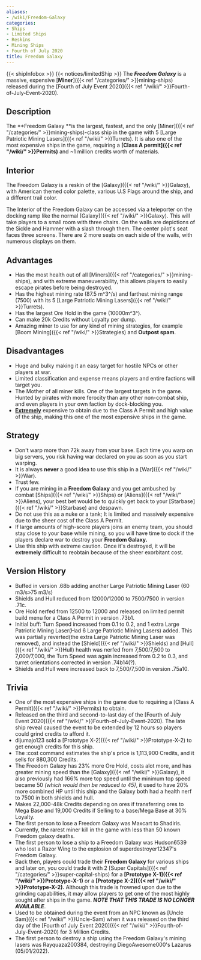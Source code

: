 ```yaml
---
aliases:
- /wiki/Freedom-Galaxy
categories:
- Ships
- Limited Ships
- Reskins
- Mining Ships
- Fourth of July 2020
title: Freedom Galaxy
---
```


{{< shipInfobox >}} {{< notices/limitedShip >}} The **_Freedom Galaxy_** is a massive, expensive [**Miner**]({{< ref "/categories/" >}}mining-ships) released during the [Fourth of July Event 2020]({{< ref "/wiki/" >}}Fourth-of-July-Event-2020).

## Description

The **Freedom Galaxy **is the largest, fastest, and the only [Miner]({{< ref "/categories/" >}}mining-ships)-class ship in the game with 5 [Large Patriotic Mining Lasers]({{< ref "/wiki/" >}}Turrets). It is also one of the most expensive ships in the game, requiring a **[Class A permit]({{< ref "/wiki/" >}}Permits)** and ~1 million credits worth of materials.

## Interior

The Freedom Galaxy is a reskin of the [Galaxy]({{< ref "/wiki/" >}}Galaxy), with American themed color palette, various U.S Flags around the ship, and a different trail color.

The Interior of the Freedom Galaxy can be accessed via a teleporter on the docking ramp like the normal [Galaxy]({{< ref "/wiki/" >}}Galaxy). This will take players to a small room with three chairs. On the walls are depictions of the Sickle and Hammer with a slash through them. The center pilot's seat faces three screens. There are 2 more seats on each side of the walls, with numerous displays on them.

## Advantages

- Has the most health out of all [Miners]({{< ref "/categories/" >}}mining-ships), and with extreme maneuverability, this allows players to easily escape pirates before being destroyed.
- Has the highest mining rate (87.5 m^3^/s) and farthest mining range (7500) with its 5 [Large Patriotic Mining Lasers]({{< ref "/wiki/" >}}Turrets).
- Has the largest Ore Hold in the game (10000m^3^).
- Can make 20k Credits without Loyalty per dump.
- Amazing miner to use for any kind of mining strategies, for example [Boom Mining]({{< ref "/wiki/" >}}Strategies) and **Outpost spam**.

## Disadvantages

- Huge and bulky making it an easy target for hostile NPCs or other players at war.
- Limited classification and expense means players and entire factions will target you.
- The Mother of all miner kills. One of the largest targets in the game. Hunted by pirates with more ferocity than any other non-combat ship, and even players in your own faction by dock-blocking you.
- <u>**Extremely**</u> expensive to obtain due to the Class A Permit and high value of the ship, making this one of the most expensive ships in the game.

## Strategy

- Don't warp more than 72k away from your base. Each time you warp on big servers, you risk having war declared on you as soon as you start warping.
- It is always **never** a good idea to use this ship in a [War]({{< ref "/wiki/" >}}War).
- Trust few.
- If you are mining in a **Freedom Galaxy** and you get ambushed by combat [Ships]({{< ref "/wiki/" >}}Ships) or [Aliens]({{< ref "/wiki/" >}}Aliens), your best bet would be to quickly get back to your [Starbase]({{< ref "/wiki/" >}}Starbase) and despawn.
- Do not use this as a nuke or a tank; It is limited and massively expensive due to the sheer cost of the Class A Permit.
- If large amounts of high-score players joins an enemy team, you should stay close to your base while mining, so you will have time to dock if the players declare war to destroy your **Freedom Galaxy.**
- Use this ship with extreme caution. Once it's destroyed, it will be **extremely** difficult to reobtain because of the sheer exorbitant cost.

## Version History 

- Buffed in version .68b adding another Large Patriotic Mining Laser (60 m3/s>75 m3/s)
- Shields and Hull reduced from 12000/12000 to 7500/7500 in version .71c.
- Ore Hold nerfed from 12500 to 12000 and released on limited permit build menu for a Class A Permit in version .73b1.
- Initial buff: Turn Speed increased from 0.1 to 0.2, and 1 extra Large Patriotic Mining Laser(Had 6 Large Patriotic Mining Lasers) added. This was partially reverted(the extra Large Patriotic Mining Laser was removed), and instead the [Shield]({{< ref "/wiki/" >}}Shields) and [Hull]({{< ref "/wiki/" >}}Hull) health was nerfed from 7,500/7,500 to 7,000/7,000, the Turn Speed was again increased from 0.2 to 0.3, and turret orientations corrected in version .74b14(?).
- Shields and Hull were increased back to 7,500/7,500 in version .75a10.

## Trivia

- One of the most expensive ships in the game due to requiring a [Class A Permit]({{< ref "/wiki/" >}}Permits) to obtain.
- Released on the third and second-to-last day of the [Fourth of July Event 2020]({{< ref "/wiki/" >}}Fourth-of-July-Event-2020). The late ship reveal caused the event to be extended by 12 hours so players could grind credits to afford it.
- dijumajo123 sold a [Prototype X-2]({{< ref "/wiki/" >}}Prototype-X-2) to get enough credits for this ship.
- The :cost command estimates the ship's price is 1,113,900 Credits, and it sells for 880,300 Credits.
- The Freedom Galaxy has 23% more Ore Hold, costs alot more, and has greater mining speed than the [Galaxy]({{< ref "/wiki/" >}}Galaxy), it also previously had 166% more top speed until the minimum top speed became 50 _(which would then be reduced to 45)_, it used to have 20% more combined HP until this ship and the Galaxy both had a health nerf to 7500 in both shields and hull.
- Makes 22,000-48k Credits depending on ores if transferring ores to Mega Base and 19,000 Credits if Selling to a base/Mega Base at 30% Loyalty.
- The first person to lose a Freedom Galaxy was Maxcart to Shadiris.
- Currently, the rarest miner kill in the game with less than 50 known Freedom galaxy deaths.
- The first person to lose a ship to a Freedom Galaxy was Hudson6539 who lost a Razor Wing to the explosion of superdestroyer12347's Freedom Galaxy.
- Back then, players could trade their **Freedom Galaxy** for various ships and later on, you could trade it with 2 [Super Capitals]({{< ref "/categories/" >}}super-capital-ships) for a **[Prototype X-1]({{< ref "/wiki/" >}}Prototype-X-1)** or a **[Prototype X-2]({{< ref "/wiki/" >}}Prototype-X-2).** Although this trade is frowned upon due to the grinding capabilities, it may allow players to get one of the most highly sought after ships in the game. **_NOTE THAT THIS TRADE IS NO LONGER AVAILABLE_**.
- Used to be obtained during the event from an NPC known as [Uncle Sam]({{< ref "/wiki/" >}}Uncle-Sam) when it was released on the third day of the [Fourth of July Event 2020]({{< ref "/wiki/" >}}Fourth-of-July-Event-2020) for 3 Million Credits.
- The first person to destroy a ship using the Freedom Galaxy's mining lasers was Rayquaza200384, destroying DiegoAwesome000's Lazarus (05/01/2022).